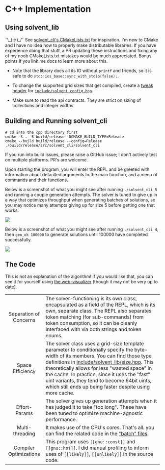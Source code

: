 
# C++ Implementation

## Using solvent\_lib

¯\\\_(ツ)\_/¯ See [solvent\_cli's CMakeLists.txt](./src/solvent_cli/CMakeLists.txt) for inspiration. I'm new to CMake and I have no idea how to properly make distributable libraries. If you have experience doing that stuff, a PR updating these instructions and fixing any of my noob CMakeLists.txt mistakes would be much appreciated. Bonus points if you link me docs to learn more about this.

- Note that the library does all its IO without `printf` and friends, so it is safe to do `std::ios_base::sync_with_stdio(false);`.

- To change the supported grid sizes that get compiled, create a [tweak header](https://vector-of-bool.github.io/2020/10/04/lib-configuration.html#providing-a-tweak-header) for [`include/solvent_config.hpp`](include/solvent_config.hpp).

- Make sure to read the api contracts. They are strict on sizing of collections and integer widths.

## Building and Running solvent\_cli

```shell
# cd into the cpp directory first
cmake -S . -B build/release -DCMAKE_BUILD_TYPE=Release
cmake --build build/release --config=Release
./build/release/src/solvent_cli/solvent_cli
```

If you run into build issues, please raise a GitHub issue; I don't actively test on multiple platforms. PR's are welcome.

Upon starting the program, you will enter the REPL and be greeted with information about defaulted arguments to the main function, and a menu of commands and their functions.

Below is a screenshot of what you might see after running `./solvent_cli 5` and running a couple generation attempts. The solver is tuned to give up in a way that optimizes throughput when generating batches of solutions, so you may notice many attempts giving up for size 5 before getting one that works.

![](../sample/25x25_example.png)

Below is a screenshot of what you might see after running `./solvent_cli 4`, then `gen_ok 100000` to generate solutions until 100000 have completed successfully.

![](../sample/strials_example.png)

## The Code

This is not an explanation of the algorithm! If you would like that, you can see it for yourself using [the web-visualizer](https://david-fong.github.io/Sudoku-JS/) (though it may not be very up to date).

|   | |
|:-:|-|
| Separation of Concerns | The solver-functioning is its own class, encapsulated as a field of the REPL, which is its own, separate class. The REPL also separates token matching (for sub-commands) from token consumption, so it can be cleanly interfaced with via both strings and token enums. |
| Space Efficiency | The solver class uses a grid-size template parameter to conditionally specify the byte-width of its members. You can find those type definitions in [include/solvent\_lib/size.hpp](./include/solvent/size.hpp). This theoretically allows for less "wasted space" in the cache. In practice, since it uses the "fast" uint variants, they tend to become 64bit uints, which still ends up being faster despite using more cache. |
| Effort-Params | The solver gives up generation attempts when it has judged it to take "too long". These have been tuned to optimize machine-agnostic performance. |
| Multi-threading | It makes use of the CPU's cores. That's all. you can find the related code in the ["batch" files](./include/solvent/gen/batch.hpp). |
| Compiler Optimizations | This program uses `[[gnu::const]]` and `[[gnu::hot]]`. I did manual profiling to inform uses of `[[likely]]`, `[[unlikely]]` in the source code. |
